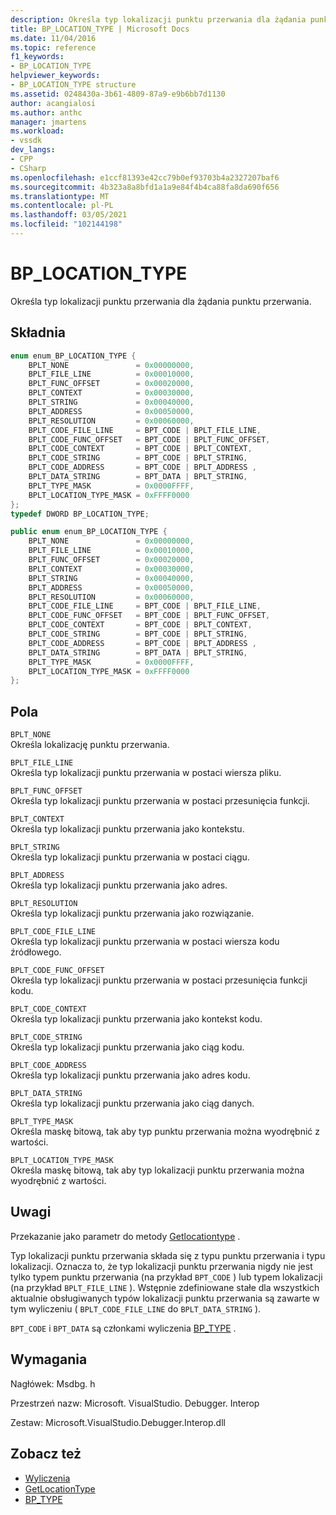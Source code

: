 ```yaml
---
description: Określa typ lokalizacji punktu przerwania dla żądania punktu przerwania.
title: BP_LOCATION_TYPE | Microsoft Docs
ms.date: 11/04/2016
ms.topic: reference
f1_keywords:
- BP_LOCATION_TYPE
helpviewer_keywords:
- BP_LOCATION_TYPE structure
ms.assetid: 0248430a-3b61-4809-87a9-e9b6bb7d1130
author: acangialosi
ms.author: anthc
manager: jmartens
ms.workload:
- vssdk
dev_langs:
- CPP
- CSharp
ms.openlocfilehash: e1ccf81393e42cc79b0ef93703b4a2327207baf6
ms.sourcegitcommit: 4b323a8a8bfd1a1a9e84f4b4ca88fa8da690f656
ms.translationtype: MT
ms.contentlocale: pl-PL
ms.lasthandoff: 03/05/2021
ms.locfileid: "102144198"
---
```

# <a name="bp_location_type"></a>BP_LOCATION_TYPE
Określa typ lokalizacji punktu przerwania dla żądania punktu przerwania.

## <a name="syntax"></a>Składnia

```cpp
enum enum_BP_LOCATION_TYPE {
    BPLT_NONE               = 0x00000000,
    BPLT_FILE_LINE          = 0x00010000,
    BPLT_FUNC_OFFSET        = 0x00020000,
    BPLT_CONTEXT            = 0x00030000,
    BPLT_STRING             = 0x00040000,
    BPLT_ADDRESS            = 0x00050000,
    BPLT_RESOLUTION         = 0x00060000,
    BPLT_CODE_FILE_LINE     = BPT_CODE | BPLT_FILE_LINE,
    BPLT_CODE_FUNC_OFFSET   = BPT_CODE | BPLT_FUNC_OFFSET,
    BPLT_CODE_CONTEXT       = BPT_CODE | BPLT_CONTEXT,
    BPLT_CODE_STRING        = BPT_CODE | BPLT_STRING,
    BPLT_CODE_ADDRESS       = BPT_CODE | BPLT_ADDRESS ,
    BPLT_DATA_STRING        = BPT_DATA | BPLT_STRING,
    BPLT_TYPE_MASK          = 0x0000FFFF,
    BPLT_LOCATION_TYPE_MASK = 0xFFFF0000
};
typedef DWORD BP_LOCATION_TYPE;
```

```csharp
public enum enum_BP_LOCATION_TYPE {
    BPLT_NONE               = 0x00000000,
    BPLT_FILE_LINE          = 0x00010000,
    BPLT_FUNC_OFFSET        = 0x00020000,
    BPLT_CONTEXT            = 0x00030000,
    BPLT_STRING             = 0x00040000,
    BPLT_ADDRESS            = 0x00050000,
    BPLT_RESOLUTION         = 0x00060000,
    BPLT_CODE_FILE_LINE     = BPT_CODE | BPLT_FILE_LINE,
    BPLT_CODE_FUNC_OFFSET   = BPT_CODE | BPLT_FUNC_OFFSET,
    BPLT_CODE_CONTEXT       = BPT_CODE | BPLT_CONTEXT,
    BPLT_CODE_STRING        = BPT_CODE | BPLT_STRING,
    BPLT_CODE_ADDRESS       = BPT_CODE | BPLT_ADDRESS ,
    BPLT_DATA_STRING        = BPT_DATA | BPLT_STRING,
    BPLT_TYPE_MASK          = 0x0000FFFF,
    BPLT_LOCATION_TYPE_MASK = 0xFFFF0000
};
```

## <a name="fields"></a>Pola
`BPLT_NONE`\
Określa lokalizację punktu przerwania.

`BPLT_FILE_LINE`\
Określa typ lokalizacji punktu przerwania w postaci wiersza pliku.

`BPLT_FUNC_OFFSET`\
Określa typ lokalizacji punktu przerwania w postaci przesunięcia funkcji.

`BPLT_CONTEXT`\
Określa typ lokalizacji punktu przerwania jako kontekstu.

`BPLT_STRING`\
Określa typ lokalizacji punktu przerwania w postaci ciągu.

`BPLT_ADDRESS`\
Określa typ lokalizacji punktu przerwania jako adres.

`BPLT_RESOLUTION`\
Określa typ lokalizacji punktu przerwania jako rozwiązanie.

`BPLT_CODE_FILE_LINE`\
Określa typ lokalizacji punktu przerwania w postaci wiersza kodu źródłowego.

`BPLT_CODE_FUNC_OFFSET`\
Określa typ lokalizacji punktu przerwania w postaci przesunięcia funkcji kodu.

`BPLT_CODE_CONTEXT`\
Określa typ lokalizacji punktu przerwania jako kontekst kodu.

`BPLT_CODE_STRING`\
Określa typ lokalizacji punktu przerwania jako ciąg kodu.

`BPLT_CODE_ADDRESS`\
Określa typ lokalizacji punktu przerwania jako adres kodu.

`BPLT_DATA_STRING`\
Określa typ lokalizacji punktu przerwania jako ciąg danych.

`BPLT_TYPE_MASK`\
Określa maskę bitową, tak aby typ punktu przerwania można wyodrębnić z wartości.

`BPLT_LOCATION_TYPE_MASK`\
Określa maskę bitową, tak aby typ lokalizacji punktu przerwania można wyodrębnić z wartości.

## <a name="remarks"></a>Uwagi
Przekazanie jako parametr do metody [Getlocationtype](../../../extensibility/debugger/reference/idebugbreakpointrequest2-getlocationtype.md) .

Typ lokalizacji punktu przerwania składa się z typu punktu przerwania i typu lokalizacji. Oznacza to, że typ lokalizacji punktu przerwania nigdy nie jest tylko typem punktu przerwania (na przykład `BPT_CODE` ) lub typem lokalizacji (na przykład `BPLT_FILE_LINE` ). Wstępnie zdefiniowane stałe dla wszystkich aktualnie obsługiwanych typów lokalizacji punktu przerwania są zawarte w tym wyliczeniu ( `BPLT_CODE_FILE_LINE` do `BPLT_DATA_STRING` ).

`BPT_CODE` i `BPT_DATA` są członkami wyliczenia [BP_TYPE](../../../extensibility/debugger/reference/bp-type.md) .

## <a name="requirements"></a>Wymagania
Nagłówek: Msdbg. h

Przestrzeń nazw: Microsoft. VisualStudio. Debugger. Interop

Zestaw: Microsoft.VisualStudio.Debugger.Interop.dll

## <a name="see-also"></a>Zobacz też
- [Wyliczenia](../../../extensibility/debugger/reference/enumerations-visual-studio-debugging.md)
- [GetLocationType](../../../extensibility/debugger/reference/idebugbreakpointrequest2-getlocationtype.md)
- [BP_TYPE](../../../extensibility/debugger/reference/bp-type.md)
